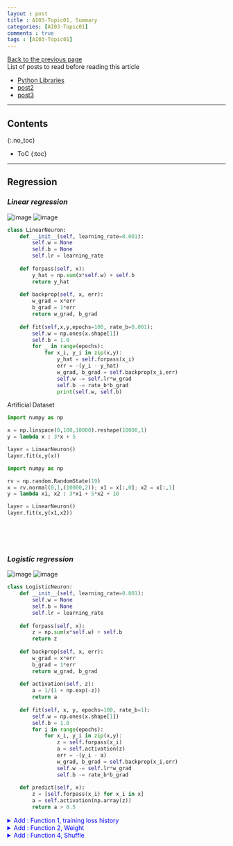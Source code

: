 ```yaml
---
layout : post
title : AI03-Topic01, Summary
categories: [AI03-Topic01]
comments : true
tags : [AI03-Topic01]
---
```

[Back to the previous page](https://userdyk-github.github.io/ai03/AI03-Fundamental-of-deep-learning.html) <br>
List of posts to read before reading this article
- <a href='https://userdyk-github.github.io/pl03/PL03-Libraries.html' target="_blank">Python Libraries</a>
- <a href='https://userdyk-github.github.io/'>post2</a>
- <a href='https://userdyk-github.github.io/'>post3</a>

---

## Contents
{:.no_toc}

* ToC
{:toc}

<hr class="division1">


## **Regression**
### ***Linear regression***
![image](https://user-images.githubusercontent.com/52376448/69369878-291a0480-0ce0-11ea-8615-28ce7d19a464.png)
![image](https://user-images.githubusercontent.com/52376448/69403808-e0456880-0d3e-11ea-9764-7a88e0a4f342.png)

```python
class LinearNeuron:
    def __init__(self, learning_rate=0.001):
        self.w = None
        self.b = None
        self.lr = learning_rate
    
    def forpass(self, x):
        y_hat = np.sum(x*self.w) + self.b
        return y_hat
    
    def backprop(self, x, err):
        w_grad = x*err
        b_grad = 1*err
        return w_grad, b_grad
    
    def fit(self,x,y,epochs=100, rate_b=0.001):
        self.w = np.ones(x.shape[1])
        self.b = 1.0
        for _ in range(epochs):
            for x_i, y_i in zip(x,y):
                y_hat = self.forpass(x_i)
                err = -(y_i - y_hat)
                w_grad, b_grad = self.backprop(x_i,err)
                self.w -= self.lr*w_grad
                self.b -= rate_b*b_grad
                print(self.w, self.b)
```
<span class="frame3">Artificial Dataset</span><br>
```python
import numpy as np

x = np.linspace(0,100,10000).reshape(10000,1)
y = lambda x : 3*x + 5

layer = LinearNeuron()
layer.fit(x,y(x))
```
```python
import numpy as np

rv = np.random.RandomState(19)
x = rv.normal(0,1,(10000,2)); x1 = x[:,0]; x2 = x[:,1]
y = lambda x1, x2 : 3*x1 + 5*x2 + 10

layer = LinearNeuron()
layer.fit(x,y(x1,x2))
```
<br><br><br>

### ***Logistic regression***
![image](https://user-images.githubusercontent.com/52376448/69402086-28ae5780-0d3a-11ea-9524-632ce29de793.png)
![image](https://user-images.githubusercontent.com/52376448/69403870-0c60e980-0d3f-11ea-95a9-96b0ce2b4cf5.png)

```python
class LogisticNeuron:
    def __init__(self, learning_rate=0.001):
        self.w = None
        self.b = None
        self.lr = learning_rate
        
    def forpass(self, x):
        z = np.sum(x*self.w) + self.b
        return z
    
    def backprop(self, x, err):
        w_grad = x*err
        b_grad = 1*err
        return w_grad, b_grad
    
    def activation(self, z):
        a = 1/(1 + np.exp(-z))
        return a
    
    def fit(self, x, y, epochs=100, rate_b=1):
        self.w = np.ones(x.shape[1])
        self.b = 1.0
        for i in range(epochs):
            for x_i, y_i in zip(x,y):
                z = self.forpass(x_i)
                a = self.activation(z)
                err = -(y_i - a)
                w_grad, b_grad = self.backprop(x_i,err)
                self.w -= self.lr*w_grad
                self.b -= rate_b*b_grad
    
    def predict(self, x):
        z = [self.forpass(x_i) for x_i in x]
        a = self.activation(np.array(z))
        return a > 0.5
```
<details markdown="1">
<summary class='jb-small' style="color:blue">Add : Function 1, training loss history</summary>
<hr class='division3'>
```python
class metric():
    def __init__(self):
        """<<<+++F1[1]+++>>>"""
        self.losses = []
        """<<<+++F1[1]+++>>>"""
        
    """<<<F1[4]>>>"""    
    def loss(self):
        plt.clf()
        plt.grid(True)
        plt.plot(self.losses)
        plt.xlabel('Epochs')
        plt.ylabel('Loss')
        display.display(plt.gcf())
        display.clear_output(wait=True)

    def loss_save(self):
        np.savetxt('loss.txt', self.losses)
        plt.clf()
        plt.grid(True)
        plt.plot(self.losses)
        plt.xlabel('Epochs')
        plt.ylabel('Loss')
        plt.savefig('loss.jpg')
    """<<<+++F1[4]+++>>>"""    
        
class LogisticNeuron(metric):
    def __init__(self, learning_rate=0.001):
        super().__init__()
        self.w = None
        self.b = None
        self.lr = learning_rate
        
    def forpass(self, x):
        z = np.sum(x*self.w) + self.b
        return z
    
    def backprop(self, x, err):
        w_grad = x*err
        b_grad = 1*err
        return w_grad, b_grad
    
    def activation(self, z):
        a = 1/(1 + np.exp(-z))
        return a
    
    def fit(self, x, y, epochs=100, rate_b=1):
        self.w = np.ones(x.shape[1])
        self.b = 1.0
        for i in range(epochs):
            """<<<+++F1[2]+++>>>"""
            loss = 0
            """<<<+++F1[2]+++>>>"""
            for x_i, y_i in zip(x,y):
                z = self.forpass(x_i)
                a = self.activation(z)
                err = -(y_i - a)
                w_grad, b_grad = self.backprop(x_i,err)
                self.w -= self.lr*w_grad
                self.b -= rate_b*b_grad
                """<<<+++F1[3]"""        
                a = np.clip(a, 1e-10, 1 - 1e-10)
                loss += -(y_i*np.log(a)+(1-y_i)*np.log(1-a))
            self.losses.append(loss/len(y))
            self.loss()
        self.loss_save()
        """F1[3]+++>>>"""
        
    def predict(self, x):
        z = [self.forpass(x_i) for x_i in x]
        a = self.activation(np.array(z))
        return a > 0.5
```
```python
import numpy as np

rv = np.random.RandomState(19)
x = rv.normal(0,1,(1000,2)); x1 = x[:,0]; x2 = x[:,1]
y = lambda x1, x2 : 1/(1+np.exp(-3*x1 -5*x2 - 10))

layer = LogisticNeuron()
layer.fit(x,y(x1,x2))
```
```python
plt.plot(layer.losses)
```
<hr class='division3'>
</details>

<details markdown="1">
<summary class='jb-small' style="color:blue">Add : Function 2, Weight</summary>
<hr class='division3'>
```python
class metric():
    def __init__(self):
        """<<<+++F2[1]+++>>>"""
        self.weights = []
        """<<<+++F2[1]+++>>>"""
        
    """<<<+++F2[3]+++>>>"""    
    def w_history(self):
        print(*self.w, self.b)
        display.clear_output(wait=True)

    def w_history_save(self):
        np.savetxt('weight.txt', self.weights)
    """<<<+++F2[3]+++>>>"""


class LogisticNeuron(metric):
    def __init__(self, learning_rate=0.001):
        super().__init__()
        self.w = None
        self.b = None
        self.lr = learning_rate
        
    def forpass(self, x):
        z = np.sum(x*self.w) + self.b
        return z
    
    def backprop(self, x, err):
        w_grad = x*err
        b_grad = 1*err
        return w_grad, b_grad
    
    def activation(self, z):
        a = 1/(1 + np.exp(-z))
        return a
    
    def fit(self, x, y, epochs=100, rate_b=1):
        self.w = np.ones(x.shape[1])
        self.b = 1.0
        for i in range(epochs):
            for x_i, y_i in zip(x,y):
                z = self.forpass(x_i)
                a = self.activation(z)
                err = -(y_i - a)
                w_grad, b_grad = self.backprop(x_i,err)
                self.w -= self.lr*w_grad
                self.b -= rate_b*b_grad
            """<<<+++F2[2]"""
            self.weights.append([*self.w, self.b])
            self.w_history()
        self.w_history_save()
        """F2[2]+++>>>"""
        
    def predict(self, x):
        z = [self.forpass(x_i) for x_i in x]
        a = self.activation(np.array(z))
        return a > 0.5
```
<hr class='division3'>
</details>


<details markdown="1">
<summary class='jb-small' style="color:blue">Add : Function 3, Bias</summary>
<hr class='division3'>
```python
class LogisticNeuron:
    def __init__(self, learning_rate=0.001):
        self.w = None
        self.b = None
        self.lr = learning_rate        
        
    def forpass(self, x):
        z = np.sum(x*self.w) + self.b
        return z
    
    def backprop(self, x, err):
        w_grad = x*err
        b_grad = 1*err
        return w_grad, b_grad
    
    """<<<+++F3[1]+++>>>"""
    def add_bias(self, x):
        return np.c_p[np.ones((x.shape[0],1)),x]
    """<<<+++F3[1]+++>>>"""
    
    def activation(self, z):
        a = 1/(1 + np.exp(-z))
        return a
    
    def fit(self, x, y, epochs=100, rate_b=1):
        self.w = np.ones(x.shape[1])
        self.b = 1.0
        for i in range(epochs):    
            for x_i, y_i in zip(x,y):
                z = self.forpass(x_i)
                a = self.activation(z)
                err = -(y_i - a)
                w_grad, b_grad = self.backprop(x_i,err)
                self.w -= self.lr*w_grad
                self.b -= rate_b*b_grad
    
    def predict(self, x):
        z = [self.forpass(x_i) for x_i in x]
        a = self.activation(np.array(z))
        return a > 0.5
```
<hr class='division3'>
</details>
<details markdown="1">
<summary class='jb-small' style="color:blue">Add : Function 4, Shuffle</summary>
<hr class='division3'>
```python
class LogisticNeuron:
    def __init__(self, learning_rate=0.001):
        self.w = None
        self.b = None
        self.lr = learning_rate        
        
    def forpass(self, x):
        z = np.sum(x*self.w) + self.b
        return z
    
    def backprop(self, x, err):
        w_grad = x*err
        b_grad = 1*err
        return w_grad, b_grad
    
    def activation(self, z):
        a = 1/(1 + np.exp(-z))
        return a
    
    def fit(self, x, y, epochs=100, rate_b=1):
        self.w = np.ones(x.shape[1])
        self.b = 1.0
        for i in range(epochs):
            """<<<+++F4[1]+++>>>"""
            indexes = np.random.permutation(np.arange(len(x))) 
            for i in indexes:                                  
                z = self.forpass(x[i])                         
                a = self.activation(z)                         
                err = -(y[i] - a)                            
                w_grad, b_grad = self.backprop(x[i], err)    
                self.w -= self.lr*w_grad
                self.b -= rate_b*b_grad
            """<<<+++F4[1]+++>>>"""
            
    def predict(self, x):
        z = [self.forpass(x_i) for x_i in x]
        a = self.activation(np.array(z))
        return a > 0.5
```
<hr class='division3'>
</details>
<span class="frame3">Artificial Dataset</span><br>
```python
import numpy as np

rv = np.random.RandomState(19)
x = rv.normal(0,1,(10000,2)); x1 = x[:,0]; x2 = x[:,1]
y = lambda x1, x2 : 1/(1+np.exp(-3*x1 -5*x2 - 10))

layer = LogisticNeuron()
layer.fit(x,y(x1,x2))
```
<span class="frame3">Real Dataset</span><br>
```python
import numpy as np
from sklearn.datasets import load_breast_cancer
from sklearn.model_selection import train_test_split

loaded_dataset = load_breast_cancer()
x = loaded_dataset.data
y = loaded_dataset.target
x_train, x_test, y_train, y_test = train_test_split(x,y,stratify=y,test_size=0.2,random_state=42)

layer=LogisticNeuron()
layer.fit(x_train,y_train)
```
<br><br><br>

<hr class="division2">

## **Sigle layer : binaray classification**

### ***Basic model of single layer***
Bias(F3) + Shuffle(F4)

```python
class SingleLayer:
    def __init__(self, learning_rate=0.1):
        self.w = None
        self.b = None
        self.lr = learning_rate
        
    def forpass(self, x):
        z = np.sum(x*self.w) + self.b
        return z
    
    def backprop(self, x ,err):
        w_grad = x * err
        b_grad = 1 * err
        return w_grad, b_grad
    
    def activation(self, z):
        a = 1 / (1 + np.exp(-z))
        return a
    
    def fit(self, x, y, epochs=100, rate_b=1):
        self.w = np.ones(x.shape[1])
        self.b = 0
        for i in range(epochs):
            indexes = np.random.permutation(np.arange(len(x)))            
            for i in indexes:
                z = self.forpass(x[i])
                a = self.activation(z)
                err = -(y[i] - a)
                w_grad, b_grad = self.backprop(x[i], err)
                self.w -= self.lr*w_grad
                self.b -= rate_b*b_grad
        
    def predict(self, x):
        z = [self.forpass(x_i) for x_i in x]
        return np.array(z) > 0
    
    def score(self, x, y):
        return np.mean(self.predict(x) == y)
```
<span class="frame3">Artificial Dataset</span><br>
```python
import numpy as np
from sklearn.model_selection import train_test_split

rv = np.random.RandomState(19)
x = rv.normal(0,1,(10000,2)); x1 = x[:,0]; x2 = x[:,1]
y = lambda x1, x2 : 1/(1+np.exp(-3*x1 -5*x2 - 10))

x_train_all, x_test, y_train_all, y_test = train_test_split(x, y(x1,x2), test_size=0.2, random_state=42)
x_train, x_val, y_train, y_val = train_test_split(x_train_all, y_train_all, test_size=0.2, random_state=42)

layer = SingleLayer()
layer.fit(x_train,y_train)
layer.score(x_test,y_test)
```
<details markdown="1">
<summary class='jb-small' style="color:blue">OUTPUT</summary>
<hr class='division3'>
<hr class='division3'>
</details>
<br>
<span class="frame3">Real Dataset</span><br>
```python
import numpy as np
from sklearn.datasets import load_breast_cancer
from sklearn.model_selection import train_test_split

loaded_dataset = load_breast_cancer()
x = loaded_dataset.data
y = loaded_dataset.target
x_train_all, x_test, y_train_all, y_test = train_test_split(x, y, test_size=0.2, random_state=42)
x_train, x_val, y_train, y_val = train_test_split(x_train_all, y_train_all, test_size=0.2, random_state=42)

layer=SingleLayer()
layer.fit(x_train,y_train)
layer.score(x_test,y_test)
```
<details markdown="1">
<summary class='jb-small' style="color:blue">OUTPUT</summary>
<hr class='division3'>
<hr class='division3'>
</details>
<br><br><br>

---


### ***Version 1 : Update loss according to weight history about train-dataset***
```python
class SingleLayer:
    def __init__(self, learning_rate=0.1):
        self.w = None
        self.b = None
        self.lr = learning_rate
        """<<<+++V1+++>>>"""
        self.losses = []
        self.weights = []
        """<<<+++V1+++>>>"""
        
    def forpass(self, x):
        z = np.sum(x*self.w) + self.b
        return z
    
    def backprop(self, x ,err):
        w_grad = x * err
        b_grad = 1 * err
        return w_grad, b_grad
    
    def activation(self, z):
        a = 1 / (1 + np.exp(-z))
        return a
    
    def fit(self, x, y, epochs=100, rate_b=1):
        self.w = np.ones(x.shape[1])
        self.b = 0
        """<<<+++V1+++>>>"""
        self.weights.append(self.w.copy())
        """<<<+++V1+++>>>"""
        for i in range(epochs):
            """<<<+++V1+++>>>"""
            loss = 0
            """<<<+++V1+++>>>"""
            indexes = np.random.permutation(np.arange(len(x)))            
            for i in indexes:
                z = self.forpass(x[i])
                a = self.activation(z)
                err = -(y[i] - a)
                w_grad, b_grad = self.backprop(x[i], err)
                self.w -= self.lr*w_grad
                self.b -= rate_b*b_grad
                """<<<+++V1"""
                self.weights.append(self.w.copy())
                a = np.clip(a, 1e-10, 1 - 1e-10)                
                loss += -(y[i]*np.log(a)+(1-y[i])*np.log(1-a))
            self.losses.append(loss/len(y))
            """V1+++>>>"""
        
    def predict(self, x):
        z = [self.forpass(x_i) for x_i in x]
        return np.array(z) > 0
    
    def score(self, x, y):
        return np.mean(self.predict(x) == y)
```
<span class="frame3">Artificial Dataset</span><br>
```python
import numpy as np
from sklearn.model_selection import train_test_split

rv = np.random.RandomState(19)
x = rv.normal(0,1,(10000,2)); x1 = x[:,0]; x2 = x[:,1]
y = lambda x1, x2 : 1/(1+np.exp(-3*x1 -5*x2 - 10))

x_train_all, x_test, y_train_all, y_test = train_test_split(x, y(x1,x2), test_size=0.2, random_state=42)
x_train, x_val, y_train, y_val = train_test_split(x_train_all, y_train_all, test_size=0.2, random_state=42)

layer = SingleLayer()
layer.fit(x_train,y_train)
layer.score(x_test,y_test)
```
<details markdown="1">
<summary class='jb-small' style="color:blue">OUTPUT</summary>
<hr class='division3'>
<hr class='division3'>
</details>
<br>
<span class="frame3">Real Dataset</span><br>
```python
import numpy as np
from sklearn.datasets import load_breast_cancer
from sklearn.model_selection import train_test_split

loaded_dataset = load_breast_cancer()
x = loaded_dataset.data
y = loaded_dataset.target
x_train_all, x_test, y_train_all, y_test = train_test_split(x, y, test_size=0.2, random_state=42)
x_train, x_val, y_train, y_val = train_test_split(x_train_all, y_train_all, test_size=0.2, random_state=42)

layer=SingleLayer()
layer.fit(x_train,y_train)
layer.score(x_test,y_test)
```
<details markdown="1">
<summary class='jb-small' style="color:blue">OUTPUT</summary>
<hr class='division3'>
<hr class='division3'>
</details>

<br><br><br>

---

### ***Version 2 : Standardization***
```python
class SingleLayer:
    def __init__(self, learning_rate=0.1):
        self.w = None
        self.b = None
        self.lr = learning_rate
        
    def forpass(self, x):
        z = np.sum(x*self.w) + self.b
        return z
    
    def backprop(self, x ,err):
        w_grad = x * err
        b_grad = 1 * err
        return w_grad, b_grad
    
    def activation(self, z):
        a = 1 / (1 + np.exp(-z))
        return a
    
    def fit(self, x, y, epochs=100, rate_b=1):
        self.w = np.ones(x.shape[1])
        self.b = 0
        for i in range(epochs):
            indexes = np.random.permutation(np.arange(len(x)))            
            for i in indexes:
                z = self.forpass(x[i])
                a = self.activation(z)
                err = -(y[i] - a)
                w_grad, b_grad = self.backprop(x[i], err)
                self.w -= self.lr*w_grad
                self.b -= rate_b*b_grad
        
    def predict(self, x):
        z = [self.forpass(x_i) for x_i in x]
        return np.array(z) > 0
    
    def score(self, x, y):
        return np.mean(self.predict(x) == y)
```
<span class="frame3">Artificial Dataset</span><br>
```python
import numpy as np
from sklearn.model_selection import train_test_split

rv = np.random.RandomState(19)
x = rv.normal(0,1,(10000,2)); x1 = x[:,0]; x2 = x[:,1]
y = lambda x1, x2 : 1/(1+np.exp(-3*x1 -5*x2 - 10))

x_train_all, x_test, y_train_all, y_test = train_test_split(x, y(x1,x2), test_size=0.2, random_state=42)
x_train, x_val, y_train, y_val = train_test_split(x_train_all, y_train_all, test_size=0.2, random_state=42)

"""<<<+++V2+++>>>"""
x_train_mean = np.mean(x_train, axis=0)
x_train_std = np.std(x_train, axis=0)
x_train_scaled = (x_train - x_train_mean)/x_train_std

x_val_mean = np.mean(x_val, axis=0)
x_val_std = np.std(x_val, axis=0)
x_val_scaled = (x_val - x_val_mean)/x_val_std

x_test_mean = np.mean(x_test, axis=0)
x_test_std = np.std(x_test, axis=0)
x_test_scaled = (x_test - x_test_mean)/x_test_std
"""<<<+++V2+++>>>"""

layer = SingleLayer()
layer.fit(x_train,y_train)
layer.score(x_test,y_test)
```
<details markdown="1">
<summary class='jb-small' style="color:blue">OUTPUT</summary>
<hr class='division3'>
<hr class='division3'>
</details>
<br>
<span class="frame3">Real Dataset</span><br>
```python
import numpy as np
from sklearn.datasets import load_breast_cancer
from sklearn.model_selection import train_test_split

loaded_dataset = load_breast_cancer()
x = loaded_dataset.data
y = loaded_dataset.target
x_train_all, x_test, y_train_all, y_test = train_test_split(x, y, test_size=0.2, random_state=42)
x_train, x_val, y_train, y_val = train_test_split(x_train_all, y_train_all, test_size=0.2, random_state=42)

"""<<<+++V2+++>>>"""
x_train_mean = np.mean(x_train, axis=0)
x_train_std = np.std(x_train, axis=0)
x_train_scaled = (x_train - x_train_mean)/x_train_std

x_val_mean = np.mean(x_val, axis=0)
x_val_std = np.std(x_val, axis=0)
x_val_scaled = (x_val - x_val_mean)/x_val_std

x_test_mean = np.mean(x_test, axis=0)
x_test_std = np.std(x_test, axis=0)
x_test_scaled = (x_test - x_test_mean)/x_test_std
"""<<<+++V2+++>>>"""

layer=SingleLayer()
layer.fit(x_train,y_train)
layer.score(x_test,y_test)
```
<details markdown="1">
<summary class='jb-small' style="color:blue">OUTPUT</summary>
<hr class='division3'>
<hr class='division3'>
</details>

<br><br><br>

---

### ***Version 3 : Update loss according to weight history about validation-dataset***
```python
class SingleLayer:
    def __init__(self, learning_rate=0.1):
        self.w = None
        self.b = None
        self.lr = learning_rate
        """<<<+++V3+++>>>"""
        self.val_losses = []
        self.weights = []
        """<<<+++V3+++>>>"""
        
    def forpass(self, x):
        z = np.sum(x*self.w) + self.b
        return z
    
    def backprop(self, x ,err):
        w_grad = x * err
        b_grad = 1 * err
        return w_grad, b_grad
    
    def activation(self, z):
        a = 1 / (1 + np.exp(-z))
        return a
    
    """<<<+++V3"""
    def fit(self, x, y, epochs=100, rate_b=1, x_val=None, y_val=None):
        """V3+++>>>"""
        self.w = np.ones(x.shape[1])
        self.b = 0
        """<<<+++V3+++>>>"""
        self.weights.append(self.w.copy())
        """<<<+++V3+++>>>"""
        for i in range(epochs):
            indexes = np.random.permutation(np.arange(len(x)))            
            for i in indexes:
                z = self.forpass(x[i])
                a = self.activation(z)
                err = -(y[i] - a)
                w_grad, b_grad = self.backprop(x[i], err)
                self.w -= self.lr*w_grad
                self.b -= rate_b*b_grad
                """<<<+++V3"""
                self.weights.append(self.w.copy())
            self.update_val_loss(x_val, y_val)
            """V3+++>>>"""
            
    def predict(self, x):
        z = [self.forpass(x_i) for x_i in x]
        return np.array(z) > 0
    
    def score(self, x, y):
        return np.mean(self.predict(x) == y)
    
        """<<<+++V3+++>>>"""
    def update_val_loss(self, x_val, y_val):
        if x_val is None:
            return
        val_loss = 0
        for i in range(len(x_val)):
            z = self.forpass(x_val[i])
            a = self.activation(z)
            a = np.clip(a, 1e-10, 1-1e-10)
            val_loss += -(y_val[i]*np.log(a) + (1-y_val[i])*np.log(1-a))
        self.val_losses.append(val_loss/len(y_val))
    """<<<+++V3+++>>>"""
```
<span class="frame3">Artificial Dataset</span><br>
```python
import numpy as np
from sklearn.model_selection import train_test_split

rv = np.random.RandomState(19)
x = rv.normal(0,1,(10000,2)); x1 = x[:,0]; x2 = x[:,1]
y = lambda x1, x2 : 1/(1+np.exp(-3*x1 -5*x2 - 10))

x_train_all, x_test, y_train_all, y_test = train_test_split(x, y(x1,x2), test_size=0.2, random_state=42)
x_train, x_val, y_train, y_val = train_test_split(x_train_all, y_train_all, test_size=0.2, random_state=42)

layer = SingleLayer()
"""<<<+++V3+++>>>"""
layer.fit(x_train,y_train,x_val=x_val,y_val=y_val)
"""<<<+++V3+++>>>"""
layer.score(x_test,y_test)
```
<details markdown="1">
<summary class='jb-small' style="color:blue">OUTPUT</summary>
<hr class='division3'>
<hr class='division3'>
</details>
<br>
<span class="frame3">Real Dataset</span><br>
```python
import numpy as np
from sklearn.datasets import load_breast_cancer
from sklearn.model_selection import train_test_split

loaded_dataset = load_breast_cancer()
x = loaded_dataset.data
y = loaded_dataset.target
x_train_all, x_test, y_train_all, y_test = train_test_split(x, y, test_size=0.2, random_state=42)
x_train, x_val, y_train, y_val = train_test_split(x_train_all, y_train_all, test_size=0.2, random_state=42)

layer=SingleLayer()
"""<<<+++V3+++>>>"""
layer.fit(x_train,y_train,x_val=x_val,y_val=y_val)
"""<<<+++V3+++>>>"""
layer.score(x_test,y_test)
```
<details markdown="1">
<summary class='jb-small' style="color:blue">OUTPUT</summary>
<hr class='division3'>
<hr class='division3'>
</details>

<br><br><br>

---

### ***Version 4 : Early stopping***
```python
class SingleLayer:
    def __init__(self, learning_rate=0.1):
        self.w = None
        self.b = None
        self.lr = learning_rate
        
    def forpass(self, x):
        z = np.sum(x*self.w) + self.b
        return z
    
    def backprop(self, x ,err):
        w_grad = x * err
        b_grad = 1 * err
        return w_grad, b_grad
    
    def activation(self, z):
        a = 1 / (1 + np.exp(-z))
        return a
    
    def fit(self, x, y, epochs=100, rate_b=1):
        self.w = np.ones(x.shape[1])
        self.b = 0
        for i in range(epochs):
            indexes = np.random.permutation(np.arange(len(x)))            
            for i in indexes:
                z = self.forpass(x[i])
                a = self.activation(z)
                err = -(y[i] - a)
                w_grad, b_grad = self.backprop(x[i], err)
                self.w -= self.lr*w_grad
                self.b -= rate_b*b_grad
        
    def predict(self, x):
        z = [self.forpass(x_i) for x_i in x]
        return np.array(z) > 0
    
    def score(self, x, y):
        return np.mean(self.predict(x) == y)
```
<span class="frame3">Artificial Dataset</span><br>
```python
import numpy as np
from sklearn.model_selection import train_test_split

rv = np.random.RandomState(19)
x = rv.normal(0,1,(10000,2)); x1 = x[:,0]; x2 = x[:,1]
y = lambda x1, x2 : 1/(1+np.exp(-3*x1 -5*x2 - 10))

x_train_all, x_test, y_train_all, y_test = train_test_split(x, y(x1,x2), test_size=0.2, random_state=42)
x_train, x_val, y_train, y_val = train_test_split(x_train_all, y_train_all, test_size=0.2, random_state=42)

layer = SingleLayer()
"""<<<+++V4+++>>>"""
layer.fit(x_train,y_train, epochs=20)
"""<<<+++V4+++>>>"""
layer.score(x_test,y_test)
```
<details markdown="1">
<summary class='jb-small' style="color:blue">OUTPUT</summary>
<hr class='division3'>
<hr class='division3'>
</details>
<br>
<span class="frame3">Real Dataset</span><br>
```python
import numpy as np
from sklearn.datasets import load_breast_cancer
from sklearn.model_selection import train_test_split

loaded_dataset = load_breast_cancer()
x = loaded_dataset.data
y = loaded_dataset.target
x_train_all, x_test, y_train_all, y_test = train_test_split(x, y, test_size=0.2, random_state=42)
x_train, x_val, y_train, y_val = train_test_split(x_train_all, y_train_all, test_size=0.2, random_state=42)

layer=SingleLayer()
"""<<<+++V4+++>>>"""
layer.fit(x_train,y_train, epochs=20)
"""<<<+++V4+++>>>"""
layer.score(x_test,y_test)
```
<details markdown="1">
<summary class='jb-small' style="color:blue">OUTPUT</summary>
<hr class='division3'>
<hr class='division3'>
</details>

<br><br><br>

---

### ***Version 5 : Regularization(L1, L2)***
```python
class SingleLayer:
    """<<<+++V5"""
    def __init__(self, learning_rate=0.1, l1=0, l2=0):
        """V5+++>>>"""
        self.w = None
        self.b = None
        self.lr = learning_rate
        """<<<+++V5+++>>>"""
        self.losses = []
        self.val_losses = []
        self.l1 = l1
        self.l2 = l2
        """<<<+++V5+++>>>"""
            
    def forpass(self, x):
        z = np.sum(x*self.w) + self.b
        return z
    
    def backprop(self, x ,err):
        w_grad = x * err
        b_grad = 1 * err
        return w_grad, b_grad
    
    def activation(self, z):
        a = 1 / (1 + np.exp(-z))
        return a
    
    def fit(self, x, y, epochs=100, rate_b=1, x_val=None, y_val=None):
        self.w = np.ones(x.shape[1])
        self.b = 0
        for i in range(epochs):
            """<<<+++V5+++>>>"""
            loss = 0
            """<<<+++V5+++>>>"""
            indexes = np.random.permutation(np.arange(len(x)))            
            for i in indexes:
                z = self.forpass(x[i])
                a = self.activation(z)
                err = -(y[i] - a)
                w_grad, b_grad = self.backprop(x[i], err)
                """<<<+++V5+++>>>"""
                w_grad += self.l1*np.sign(self.w) + self.l2*self.w
                """<<<+++V5+++>>>"""
                self.w -= self.lr*w_grad
                self.b -= rate_b*b_grad
                """<<<+++V5"""
                a = np.clip(a, 1e-10, 1 - 1e-10)                
                loss += -(y[i]*np.log(a)+(1-y[i])*np.log(1-a))
            self.losses.append(loss/len(y) + self.reg_loss())
            self.update_val_loss(x_val, y_val)
            """V5+++>>>"""
        
    def predict(self, x):
        z = [self.forpass(x_i) for x_i in x]
        return np.array(z) > 0
    
    def score(self, x, y):
        return np.mean(self.predict(x) == y)
    
        """<<<+++V5+++>>>"""    
    def reg_loss(self):
        return self.l1*np.sum(np.abs(self.w)) + self.l2/2*np.sum(self.w**2)
        
    def update_val_loss(self, x_val, y_val):
        if x_val is None:
            return
        val_loss = 0
        for i in range(len(x_val)):
            z = self.forpass(x_val[i])
            a = self.activation(z)
            a = np.clip(a, 1e-10, 1-1e-10)
            val_loss += -(y_val[i]*np.log(a) + (1-y_val[i])*np.log(1-a))
        self.val_losses.append(val_loss/len(y_val) + self.reg_loss())
    """<<<+++V5+++>>>"""
```
<span class="frame3">Artificial Dataset</span><br>
```python
import numpy as np
from sklearn.model_selection import train_test_split

rv = np.random.RandomState(19)
x = rv.normal(0,1,(10000,2)); x1 = x[:,0]; x2 = x[:,1]
y = lambda x1, x2 : 1/(1+np.exp(-3*x1 -5*x2 - 10))

x_train_all, x_test, y_train_all, y_test = train_test_split(x, y(x1,x2), test_size=0.2, random_state=42)
x_train, x_val, y_train, y_val = train_test_split(x_train_all, y_train_all, test_size=0.2, random_state=42)

"""<<<+++V5+++>>>"""
layer = SingleLayer(l1=0.01,l2=0)
layer.fit(x_train,y_train,x_val=x_val,y_val=y_val)
"""<<<+++V5+++>>>"""
layer.score(x_test,y_test)
```
<details markdown="1">
<summary class='jb-small' style="color:blue">OUTPUT</summary>
<hr class='division3'>
<hr class='division3'>
</details>
<br>
<span class="frame3">Real Dataset</span><br>
```python
import numpy as np
from sklearn.datasets import load_breast_cancer
from sklearn.model_selection import train_test_split

loaded_dataset = load_breast_cancer()
x = loaded_dataset.data
y = loaded_dataset.target
x_train_all, x_test, y_train_all, y_test = train_test_split(x, y, test_size=0.2, random_state=42)
x_train, x_val, y_train, y_val = train_test_split(x_train_all, y_train_all, test_size=0.2, random_state=42)

"""<<<+++V5+++>>>"""
layer=SingleLayer(l1=0.01,l2=0)
layer.fit(x_train,y_train,x_val=x_val,y_val=y_val)
"""<<<+++V5+++>>>"""
layer.score(x_test,y_test)
```
<details markdown="1">
<summary class='jb-small' style="color:blue">OUTPUT</summary>
<hr class='division3'>
<hr class='division3'>
</details>

<br><br><br>

---

### ***Version 6 : k-fold validation***
```python
class SingleLayer:
    def __init__(self, learning_rate=0.1):
        self.w = None
        self.b = None
        self.lr = learning_rate
        
    def forpass(self, x):
        z = np.sum(x*self.w) + self.b
        return z
    
    def backprop(self, x ,err):
        w_grad = x * err
        b_grad = 1 * err
        return w_grad, b_grad
    
    def activation(self, z):
        a = 1 / (1 + np.exp(-z))
        return a
    
    def fit(self, x, y, epochs=100, rate_b=1):
        self.w = np.ones(x.shape[1])
        self.b = 0
        for i in range(epochs):
            indexes = np.random.permutation(np.arange(len(x)))            
            for i in indexes:
                z = self.forpass(x[i])
                a = self.activation(z)
                err = -(y[i] - a)
                w_grad, b_grad = self.backprop(x[i], err)
                self.w -= self.lr*w_grad
                self.b -= rate_b*b_grad
        
    def predict(self, x):
        z = [self.forpass(x_i) for x_i in x]
        return np.array(z) > 0
    
    def score(self, x, y):
        return np.mean(self.predict(x) == y)
```
<span class="frame3">Artificial Dataset</span><br>
```python
import numpy as np
from sklearn.model_selection import train_test_split

rv = np.random.RandomState(19)
x = rv.normal(0,1,(10000,2)); x1 = x[:,0]; x2 = x[:,1]
y = lambda x1, x2 : 1/(1+np.exp(-3*x1 -5*x2 - 10))

x_train_all, x_test, y_train_all, y_test = train_test_split(x, y(x1,x2), test_size=0.2, random_state=42)
x_train, x_val, y_train, y_val = train_test_split(x_train_all, y_train_all, test_size=0.2, random_state=42)

layer = SingleLayer()
layer.fit(x_train,y_train)
layer.score(x_test,y_test)
```
<details markdown="1">
<summary class='jb-small' style="color:blue">OUTPUT</summary>
<hr class='division3'>
<hr class='division3'>
</details>
<br>
<span class="frame3">Real Dataset</span><br>
```python
import numpy as np
from sklearn.datasets import load_breast_cancer
from sklearn.model_selection import train_test_split

loaded_dataset = load_breast_cancer()
x = loaded_dataset.data
y = loaded_dataset.target
x_train_all, x_test, y_train_all, y_test = train_test_split(x, y, test_size=0.2, random_state=42)
x_train, x_val, y_train, y_val = train_test_split(x_train_all, y_train_all, test_size=0.2, random_state=42)

layer=SingleLayer()
layer.fit(x_train,y_train)
layer.score(x_test,y_test)
```
<details markdown="1">
<summary class='jb-small' style="color:blue">OUTPUT</summary>
<hr class='division3'>
<hr class='division3'>
</details>

<br><br><br>


---


### ***Version 7 : Vectorization***
```python
class SingleLayer:
    def __init__(self, learning_rate=0.1):
        self.w = None
        self.b = None
        self.lr = learning_rate
        
    def forpass(self, x):
        """<<<---V7--->>>
        z = np.sum(x*self.w) + self.b
        <<<---V7--->>>"""
        """<<<+++V7+++>>>"""
        z = np.dot(x, self.w) + self.b
        """<<<+++V7+++>>>"""
        return z
    
    def backprop(self, x ,err):
        """<<<+++V7+++>>>"""
        m = len(x)
        """<<<+++V7+++>>>"""
        """<<<---V7--->>>
        w_grad = x * err
        b_grad = 1 * err
        <<<---V7--->>>"""
        """<<<+++V7+++>>>"""
        w_grad = np.dot(x.T, err) / m
        b_grad = np.sum(err) / m
        """<<<+++V7+++>>>"""
        return w_grad, b_grad
    
    def activation(self, z):
        a = 1 / (1 + np.exp(-z))
        return a
    
    def fit(self, x, y, epochs=100, rate_b=1):
        """<<<+++V7+++>>>"""
        y = y.reshape(-1, 1)
        m = len(x)
        """<<<+++V7+++>>>"""
        """<<<---V7--->>>
        self.w = np.ones(x.shape[1])
        <<<---V7--->>>"""
        """<<<+++V7+++>>>"""
        self.w = np.ones((x.shape[1],1))
        """<<<+++V7+++>>>"""
        self.b = 0
        for i in range(epochs):
            """<<<---V7--->>>
            indexes = np.random.permutation(np.arange(len(x)))            
            for i in indexes:
                z = self.forpass(x[i])
                a = self.activation(z)
                err = -(y[i] - a)
                w_grad, b_grad = self.backprop(x[i], err)
                self.w -= self.lr*w_grad
                self.b -= rate_b*b_grad
            <<<---V7--->>>"""
            """<<<+++V7+++>>>"""
            z = self.forpass(x)
            a = self.activation(z)
            err = -(y - a)
            w_grad, b_grad = self.backprop(x, err)
            self.w -= self.lr*w_grad
            self.b -= rate_b*b_grad
            """<<<+++V7+++>>>"""
            
    def predict(self, x):
        """<<<---V7--->>>
        z = [self.forpass(x_i) for x_i in x]
        <<<---V7--->>>"""
        """<<<+++V7+++>>>"""
        z = self.forpass(x)
        """<<<+++V7+++>>>"""
        return z > 0
    
    def score(self, x, y):
        return np.mean(self.predict(x) == y.reshape(-1,1))
```
<span class="frame3">Artificial Dataset</span><br>
```python
import numpy as np
from sklearn.model_selection import train_test_split

rv = np.random.RandomState(19)
x = rv.normal(0,1,(10000,2)); x1 = x[:,0]; x2 = x[:,1]
y = lambda x1, x2 : 1/(1+np.exp(-3*x1 -5*x2 - 10))

x_train_all, x_test, y_train_all, y_test = train_test_split(x, y(x1,x2), test_size=0.2, random_state=42)
x_train, x_val, y_train, y_val = train_test_split(x_train_all, y_train_all, test_size=0.2, random_state=42)

layer = SingleLayer()
layer.fit(x_train,y_train)
layer.score(x_test,y_test)
```
<details markdown="1">
<summary class='jb-small' style="color:blue">OUTPUT</summary>
<hr class='division3'>
<hr class='division3'>
</details>
<br>
<span class="frame3">Real Dataset</span><br>
```python
import numpy as np
from sklearn.datasets import load_breast_cancer
from sklearn.model_selection import train_test_split

loaded_dataset = load_breast_cancer()
x = loaded_dataset.data
y = loaded_dataset.target
x_train_all, x_test, y_train_all, y_test = train_test_split(x, y, test_size=0.2, random_state=42)
x_train, x_val, y_train, y_val = train_test_split(x_train_all, y_train_all, test_size=0.2, random_state=42)

layer=SingleLayer()
layer.fit(x_train,y_train)
layer.score(x_test,y_test)
```
<details markdown="1">
<summary class='jb-small' style="color:blue">OUTPUT</summary>
<hr class='division3'>
<hr class='division3'>
</details>

<br><br><br>

---

### ***Latest model of singleLayer***
```python
class SingleLayer:
    def __init__(self, learning_rate=0.1, l1=0, l2=0):
        self.w = None
        self.b = None
        self.losses = []
        self.val_losses = []
        self.weights = []
        self.lr = learning_rate
        self.l1 = l1
        self.l2 = l2
        
    def forpass(self, x):
        z = np.dot(x, self.w) + self.b
        return z
    
    def backprop(self, x ,err):
        m = len(x)
        w_grad = np.dot(x.T, err) / m
        b_grad = np.sum(err) / m
        return w_grad, b_grad
    
    def activation(self, z):
        a = 1 / (1 + np.exp(-z))
        return a
    
    def fit(self, x, y, epochs=100, rate_b=1, x_val=None, y_val=None):
        y = y.reshape(-1, 1)
        y_val = y_val.reshape(-1,1)
        m = len(x)
        self.w = np.ones((x.shape[1],1))
        self.b = 0
        self.weights.append(self.w.copy())
        for _ in range(epochs):
            z = self.forpass(x)
            a = self.activation(z)
            err = -(y - a)
            w_grad, b_grad = self.backprop(x, err)
            w_grad += (self.l1*np.sign(self.w) + self.l2*self.w)/m
            self.w -= self.lr*w_grad
            self.b -= rate_b*b_grad
            self.weights.append(self.w.copy())
            a = np.clip(a, 1e-10, 1 - 1e-10)                
            loss = np.sum(-(y*np.log(a) + (1-y)*np.log(1-a)))
            self.losses.append((loss + self.reg_loss())/m)
            self.update_val_loss(x_val, y_val)
            
    def predict(self, x):
        z = self.forpass(x)
        return z > 0
    
    def score(self, x, y):
        return np.mean(self.predict(x) == y.reshape(-1,1))
    
    def reg_loss(self):
        return self.l1*np.sum(np.abs(self.w)) + self.l2/2*np.sum(self.w**2)
        
    def update_val_loss(self, x_val, y_val):
        z = self.forpass(x_val)
        a = self.activation(z)
        a = np.clip(a, 1e-10, 1-1e-10)
        val_loss = np.sum(-(y_val*np.log(a) + (1-y_val)*np.log(1-a)))
        self.val_losses.append((val_loss + self.reg_loss())/len(y_val))
```
<span class="frame3">Artificial Dataset</span><br>
```python
import numpy as np
from sklearn.model_selection import train_test_split

rv = np.random.RandomState(19)
x = rv.normal(0,1,(10000,2)); x1 = x[:,0]; x2 = x[:,1]
y = lambda x1, x2 : 1/(1+np.exp(-3*x1 -5*x2 - 10))

x_train_all, x_test, y_train_all, y_test = train_test_split(x, y(x1,x2), test_size=0.2, random_state=42)
x_train, x_val, y_train, y_val = train_test_split(x_train_all, y_train_all, test_size=0.2, random_state=42)

layer = SingleLayer(l1=0.01,l2=0)
layer.fit(x_train,y_train,x_val=x_val,y_val=y_val)
layer.score(x_test,y_test)
```
<span class="frame3">Real Dataset</span><br>
```python
import numpy as np
from sklearn.datasets import load_breast_cancer
from sklearn.model_selection import train_test_split

loaded_dataset = load_breast_cancer()
x = loaded_dataset.data
y = loaded_dataset.target

x_train_all, x_test, y_train_all, y_test = train_test_split(x, y, test_size=0.2, random_state=42)
x_train, x_val, y_train, y_val = train_test_split(x_train_all, y_train_all, test_size=0.2, random_state=42)

layer=SingleLayer(l1=0.01,l2=0)
layer.fit(x_train,y_train,x_val=x_val,y_val=y_val)
layer.score(x_test,y_test)
```

<br><br><br>

---

### ***Custumized model of singleLayer***
```python
class metric():
    def __init__(self):
        self.losses = []
        self.weights = []
        
    def loss(self):
        plt.clf()
        plt.grid(True)
        plt.plot(self.losses)
        plt.xlabel('Epochs')
        plt.ylabel('Loss')
        display.display(plt.gcf())
        #display.clear_output(wait=True)

    def loss_save(self):
        np.savetxt('loss.txt', self.losses)
        plt.clf()
        plt.grid(True)
        plt.plot(self.losses)
        plt.xlabel('Epochs')
        plt.ylabel('Loss')
        plt.savefig('loss.jpg')
        
    def w_history(self):
        print(*self.w, self.b)
        display.clear_output(wait=True)

    def w_history_save(self):
        np.savetxt('weight.txt', self.weights)


class SingleLayer(metric):
    def __init__(self, learning_rate=0.001):
        super().__init__()
        self.w = None
        self.b = None
        self.lr = learning_rate                
    
    def forpass(self, x):
        z = np.sum(x*self.w) + self.b
        return z
    
    def backprop(self, x ,err):
        w_grad = x * err
        b_grad = 1 * err
        return w_grad, b_grad
    
    def add_bias(self, x):
        return np.c_p[np.ones((x.shape[0],1)),x]
    
    def activation(self, z):
        a = 1 / (1 + np.exp(-z))
        return a
    
    def fit(self, x, y, epochs=100, rate_b=1):
        self.w = np.ones(x.shape[1])
        self.b = 1.0
        for i in range(epochs):
            loss = 1.0
            indexes = np.random.permutation(np.arange(len(x)))
            for i in indexes:
                z = self.forpass(x[i])
                a = self.activation(z)
                err = -(y[i] - a)
                w_grad, b_grad = self.backprop(x[i], err)
                self.w -= self.lr*w_grad
                self.b -= rate_b*b_grad
                a = np.clip(a, 1e-10, 1 - 1e-10)                
                loss += -(y[i]*np.log(a)+(1-y[i])*np.log(1-a))
            self.losses.append(loss/len(y))
            self.loss()
            self.weights.append([*self.w, self.b])
            self.w_history()
        self.loss_save()
        self.w_history_save()
        
    def predict(self, x):
        z = [self.forpass(x_i) for x_i in x]
        return np.array(z) > 0
    
    def score(self, x, y):
        return np.mean(self.predict(x) == y)
```
<span class="frame3">Artificial Dataset</span><br>
```python
import numpy as np

rv = np.random.RandomState(19)
x = rv.normal(0,1,(10000,2)); x1 = x[:,0]; x2 = x[:,1]
y = lambda x1, x2 : 1/(1+np.exp(-3*x1 -5*x2 - 10))

layer = SingleLayer()
layer.fit(x,y(x1,x2))
```
<span class="frame3">Real Dataset</span><br>
```python
import numpy as np
from sklearn.datasets import load_breast_cancer
from sklearn.model_selection import train_test_split

loaded_dataset = load_breast_cancer()
x = loaded_dataset.data
y = loaded_dataset.target
x_train, x_test, y_train, y_test = train_test_split(x,y,stratify=y,test_size=0.2,random_state=42)

layer=SingleLayer()
layer.fit(x_train,y_train)
layer.score(x_test,y_test)
```
<details markdown="1">
<summary class='jb-small' style="color:blue">by scikit-learn</summary>
<hr class='division3'>
```python
import numpy as np
from sklearn.datasets import load_breast_cancer
from sklearn.model_selection import train_test_split
from sklearn.linear_model import SGDClassifier

loaded_dataset = load_breast_cancer()
x = loaded_dataset.data
y = loaded_dataset.target
x_train, x_test, y_train, y_test = train_test_split(x,y,stratify=y,test_size=0.2,random_state=42)

sgd = SGDClassifier(loss='log', max_iter=100, tol=1e-3, random_state=42)
sgd.fit(x_train, y_train)
sgd.score(x_test,y_test)
```
<hr class='division3'>
</details>

<br><br><br>

---


### ***Example***

<br><br><br>
<hr class="division2">

## **Dual Layer**
### ***Basic model of dual layer***
<br><br><br>

---

### ***Version 1 : Inheritance from singlelayer***
<br><br><br>

---

### ***Version 2 : mini-batch***
<br><br><br>

---

### ***Latest model of dual layer(multiclass classification)***
```python
class DualLayer:
    def __init__(self, units=10, batch_size=32, learning_rate=0.1, l1=0, l2=0):
        self.units = units
        self.batch_size = batch_size
        self.w1 = None
        self.b1 = None
        self.w2 = None
        self.b2 = None
        self.a1 = None
        self.losses = []
        self.val_losses = []
        self.lr = learning_rate
        self.l1 = l1
        self.l2 = l2
        
    def forpass(self, x):
        z1 = np.dot(x, self.w1) + self.b1
        self.a1 = self.sigmoid(z1)
        z2 = np.dot(self.a1, self.w2) + self.b2
        return z2
    
    def backprop(self, x, err):
        m = len(x)
        w2_grad = np.dot(self.a1.T, err)
        b2_grad = np.sum(err) / m
        err_to_hidden = np.dot(err, self.w2.T) * self.a1 * (1 - self.a1)
        w1_grad = np.dot(x.T, err_to_hidden) / m
        b1_grad = np.sum(err_to_hidden, axis=0) / m
        return w1_grad, b1_grad, w2_grad, b2_grad
    
    def sigmoid(self, z):
        a = 1 / (1 + np.exp(-z))
        return a
    
    def softmax(self, z):
        exp_z = np.exp(z)
        return exp_z / np.sum(exp_z, axis=1).reshape(-1,1)
    
    def init_weights(self, n_features, n_classes):
        self.w1 = np.random.normal(0, 1, (n_features, self.units))
        self.b1 = np.zeros(self.units)
        self.w2 = np.random.normal(0, 1, (self.units, n_classes))
        self.b2 = np.zeros(n_classes)
        
    def fit(self, x, y, epochs=100, x_val=None, y_val=None):
        self.init_weights(x.shape[1], y.shape[1])
        for _ in range(epochs):
            loss = 0
            print('.', end='')
            for x_batch, y_batch in self.gen_batch(x,y):
                a = self.training(x_batch, y_batch)
                a = np.clip(a, 1e-10, 1-1e-10)
                loss += np.sum(-y_batch*np.log(a))
            self.losses.append((loss + self.reg_loss()) / len(x))
            self.update_val_loss(x_val, y_val)
    
    def gen_batch(self, x, y):
        length = len(x)
        bins = length // self.batch_size
        if length % self.batch_size:
            bins += 1
        indexes = np.random.permutation(np.arange(len(x)))
        x = x[indexes]
        y = y[indexes]
        for i in range(bins):
            start = self.batch_size * i
            end = self.batch_size * (i + 1)
            yield x[start:end], y[start:end]
    
    def training(self, x, y):
        m = len(x)
        z = self.forpass(x)
        a = self.softmax(z)
        err = -(y - a)
        w1_grad, b1_grad, w2_grad, b2_grad = self.backprop(x, err)
        w1_grad += (self.l1 * np.sign(self.w1) + self.l2 * self.w1) / m
        w2_grad += (self.l1 * np.sign(self.w2) + self.l2 * self.w2) / m
        self.w1 -= self.lr * w1_grad
        self.b1 -= self.lr * b1_grad
        self.w2 -= self.lr * w2_grad
        self.b2 -= self.lr * b2_grad
        return a
    
    def predict(self, x):
        z = self.forpass(x)
        return np.argmax(z, axis=1)
    
    def score(self, x, y):
        return np.mean(self.predict(x) == np.argmax(y, axis=1))
    
    def reg_loss(self):
        return self.l1 * (np.sum(np.abs(self.w1)) + np.sum(np.abs(self.w2))) + \
                self.l2 / 2 * (np.sum(self.w1**2) + np.sum(self.w2**2))
    
    def update_val_loss(self, x_val, y_val):
        z = self.forpass(x_val)
        a = self.softmax(z)
        a = np.clip(a, 1e-10 , 1-1e-10)
        val_loss = np.sum(-y_val*np.log(a))
        self.val_losses.append((val_loss + self.reg_loss()) / len(y_val))
```
<br><br><br>

---

### ***Custumized model of dual layer***
<br><br><br>

---

### ***Example : minist***
<br><br><br>

<hr class="division2">

## **Multi Layer**
### ***Basic model of multi layer***
<br><br><br>

---

### ***Latest model of multi layer***
<br><br><br>

---

### ***Custumized model of multi layer***

<br><br><br>

---

### ***Example***

<br><br><br>
<hr class="division2">


## **Convolutional neural network : computer vision**

### ***Basic model of CNN***
<br><br><br>

---

### ***Latest model of CNN***
<br><br><br>

---

### ***Custumized model of CNN***
<br><br><br>

---

### ***Example***

<br><br><br>

<hr class="division2">

## **Recurrent neural network : natural language processing**

### ***Basic model of RNN***
<br><br><br>

---

### ***Latest model of RNN***
```python
class RecurrentNetwork:
    def __init__(self, n_cells=10, batch_size=32, learning_rate=0.1):
        self.n_cells = n_cells
        self.batch_size = batch_size
        self.w1h = None
        self.w1x = None
        self.b1 = None
        self.w2 = None
        self.b2 = None
        self.h = None
        self.losses = []
        self.val_losses = []
        self.lr = learning_rate

    def forpass(self, x):
        self.h = [np.zeros((x.shape[0], self.n_cells))]
        seq = np.swapaxes(x,0,1)
        for x in seq:
            z1 = np.dot(x, self.w1x) + np.dot(self.h[-1], self.w1h) + self.b1
            h = np.tanh(z1)
            self.h.append(h)
            z2 = np.dot(h,self.w2) + self.b2
        return z2

    def backprop(self, x, err):
        m = len(x)
        w2_grad = np.dot(self.h[-1].T, err) / m
        b2_grad = np.sum(err) / m
        seq = np.swapaxes(x, 0, 1)

        w1h_grad = w1x_grad = b1_grad = 0
        err_to_cell = np.dot(err, self.w2.T)*(1 - self.h[-1]**2)
        for x,h in zip(seq[::1][:10], self.h[:-1][::-1][:10]):
            w1h_grad += np.dot(h.T, err_to_cell)
            w1x_grad += np.dot(x.T, err_to_cell)
            b1_grad += np.sum(err_to_cell, axis=0)
            err_to_cell = np.dot(err_to_cell, self.w1h)*(1-h**2)

        w1h_grad /= m
        w1x_grad /= m
        b1_grad /= m

        return w1h_grad, w1x_grad, b1_grad, w2_grad, b2_grad

    def sigmoid(self, z):
        a = 1/(1+np.exp(-z))
        return a
    def init_weights(self, n_features, n_classes):
        orth_init = tf.initializers.Orthogonal()
        glorot_init = tf.initializers.GlorotUniform()

        self.w1h = orth_init((self.n_cells, self.n_cells)).numpy()
        self.w1x = glorot_init((n_features, self.n_cells)).numpy()
        self.b1 = np.zeros(self.n_cells)
        self.w2 = glorot_init((self.n_cells, n_classes)).numpy()
        self.b2 = np.zeros(n_classes)

    def fit(self, x, y, epochs=100, x_val=None, y_val=None):
        y = y.reshape(-1,1)
        y_val = y_val.reshape(-1,1)
        self.init_weights(x.shape[2], y.shape[1])
        for i in range(epochs):
            print('epochs', i, end='')
            batch_losses = []
            for x_batch, y_batch in self.gen_batch(x,y):
                print('.', end='')
                a = self.training(x_batch,  y_batch)
                a = np.clip(a, 1e-10, 1-1e-10)
                loss = np.mean(-(y_batch*np.log(a) + (1-y_batch)*np.log(1-a)))
                batch_losses.append(loss)
            print()
            self.losses.append(np.mean(batch_losses))
            self.update_val_loss(x_val, y_val)

    def gen_batch(self, x, y):
        length = len(x)
        bins = length // self.batch_size
        if length % self.batch_size:
            bins += 1
        indexes = np.random.permutation(np.arange(len(x)))
        x = x[indexes]
        y = y[indexes]
        for i in range(bins):
            start = self.batch_size * i
            end = self.batch_size * (i + 1)
            yield x[start:end], y[start:end]

    def training(self, x, y):
        m = len(x)
        z = self.forpass(x)
        a = self.sigmoid(z)
        err = -(y - a)
        w1h_grad, w1x_grad, b1_grad, w2_grad, b2_grad = self.backprop(x,err)
        self.w1h -= self.lr * w1h_grad
        self.w1x -= self.lr * w1x_grad
        self.b1 -= self.lr * b1_grad
        self.w2 -= self.lr * w2_grad
        self.b2 -= self.lr * b2_grad
        return a

    def predict(self, x):
        z = self.forpass(x)
        return z > 0

    def score(self, x, y):
        return np.mean(self.predict(x) == y.reshape(-1,1))

    def update_val_loss(self, x_val, y_val):
        z = self.forpass(x_val)
        a = self.sigmoid(z)
        a = np.clip(a, 1e-10, 1-1e-10)
        val_loss = np.mean(-(y_val*np.log(a) + (1-y_val)*np.log(1-a)))
        self.val_losses.append(val_loss)
```
<br><br><br>

---

### ***Custumized model of RNN***
<br><br><br>

---

### ***Example***

<br><br><br>
<hr class="division1">

List of posts followed by this article
- [post1](https://userdyk-github.github.io/)
- <a href='https://userdyk-github.github.io/'>post2</a>
- <a href='https://userdyk-github.github.io/'>post3</a>

---

Reference
- [post1](https://userdyk-github.github.io/)
- <a href='https://userdyk-github.github.io/'>post2</a>
- <a href='https://userdyk-github.github.io/'>post3</a>

---

<details markdown="1">
<summary class='jb-small' style="color:blue">OUTPUT</summary>
<hr class='division3'>
<hr class='division3'>
</details>


